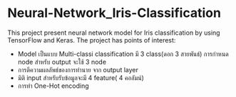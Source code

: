 # Neural-Network_Iris-Classification
This project present neural network model for Iris classification by using TensorFlow and Keras. The project has points of interest: 
  - Model เป็นแบบ Multi-classi classification มี 3 class(ดอก 3 สายพันธ์) การกำหนด node สำหรับ output จะใช้ 3 node
  - การตีความผลลัพธ์ของการทำนาย จาก output layer
  - มิติ input สำหรับรับข้อมูลจะมี 4 feature( 4 คอลัมน์) 
  - การทำ One-Hot encoding
